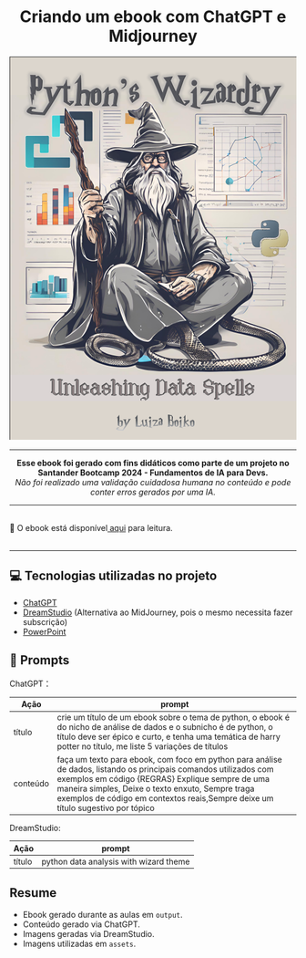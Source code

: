 <div align="center"> <h1>Criando um ebook com ChatGPT e Midjourney</h1></div>



<div align="center" width="250px">

![Capa Ebook - Pythons Wizardry](/Desafio-ebook/assets/capa-ebook.png)

</div>

-----

<p align="center"><b>Esse ebook foi gerado com fins didáticos como parte de um projeto no 
<br>Santander Bootcamp 2024 - Fundamentos de IA para Devs. </b>
<br>
<i>Não foi realizado uma validação cuidadosa humana no conteúdo e 
pode conter erros gerados por uma IA.</i></p>

-----
<br>
📕 O ebook está disponível<a href="https://github.com/lboiko/dio-santander-bootcamp-ia/blob/main/Desafio-ebook/output/ebook-pythons_wizardry_unleashing_data_spells.pdf" title="View PDF now"> aqui</a> para leitura.<br>
<br>

-----

## 💻 Tecnologias utilizadas no projeto

- [ChatGPT](https://chat.openai.com/) 
- [DreamStudio](https://beta.dreamstudio.ai/) (Alternativa ao MidJourney, pois o mesmo necessita fazer subscrição)
- [PowerPoint](https://www.microsoft.com/en/microsoft-365/powerpoint)

## 🧠 Prompts

ChatGPT：

| Ação  | prompt|
| ------------- | ------------- |
| título | crie um título de um ebook sobre o tema de python, o ebook é do nicho de análise de dados e o subnicho é de python, o título deve ser épico e curto, e tenha uma temática de harry potter no título, me liste 5 variações de títulos |
| conteúdo  | faça um texto para ebook, com foco em python para análise de dados, listando os principais comandos utilizados com exemplos em código {REGRAS} Explique sempre de uma maneira simples, Deixe o texto enxuto, Sempre traga exemplos de código em contextos reais,Sempre deixe um título sugestivo por tópico |

DreamStudio:

| Ação  | prompt|
| ------------- | ------------- |
| título | python data analysis with wizard theme |

## Resume

* Ebook gerado durante as aulas em `output`.
* Conteúdo gerado via ChatGPT.
* Imagens geradas via DreamStudio.
* Imagens utilizadas em `assets`.

